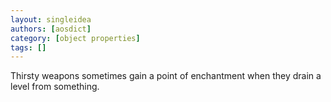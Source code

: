 ```yaml
---
layout: singleidea
authors: [aosdict]
category: [object properties]
tags: []
---
```

Thirsty weapons sometimes gain a point of enchantment when they drain a level from something.
